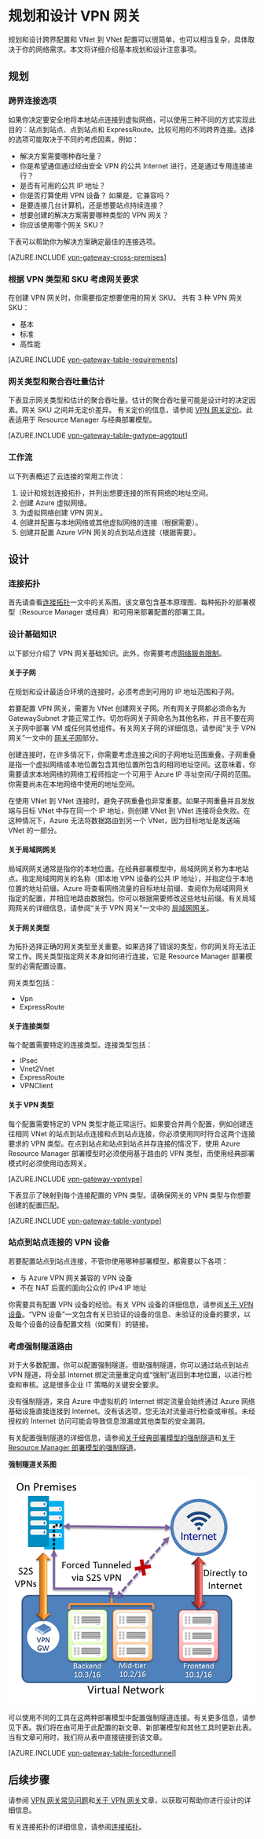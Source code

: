 <properties 
   pageTitle="VPN 网关规划和设计 | Azure"
   description="了解跨界、混合与 VNet 到 VNet 连接的 VPN 网关规划和设计"
   services="vpn-gateway"
   documentationCenter="na"
   authors="cherylmc"
   manager="carmonm"
   editor=""
   tags="azure-service-management,azure-resource-manager"/>
<tags
	ms.service="vpn-gateway"
	ms.date="05/16/2016"
	wacn.date="07/25/2016"/>

# 规划和设计 VPN 网关

规划和设计跨界配置和 VNet 到 VNet 配置可以很简单，也可以相当复杂，具体取决于你的网络需求。本文将详细介绍基本规划和设计注意事项。

## 规划


### <a name="compare"></a>跨界连接选项

如果你决定要安全地将本地站点连接到虚拟网络，可以使用三种不同的方式实现此目的：站点到站点、点到站点和 ExpressRoute。比较可用的不同跨界连接。选择的选项可能取决于不同的考虑因素，例如：


- 解决方案需要哪种吞吐量？
- 你是希望通信通过经由安全 VPN 的公共 Internet 进行，还是通过专用连接进行？
- 是否有可用的公共 IP 地址？
- 你是否打算使用 VPN 设备？ 如果是，它兼容吗？
- 是要连接几台计算机，还是想要站点持续连接？
- 想要创建的解决方案需要哪种类型的 VPN 网关？
- 你应该使用哪个网关 SKU？


下表可以帮助你为解决方案确定最佳的连接选项。


[AZURE.INCLUDE [vpn-gateway-cross-premises](../includes/vpn-gateway-cross-premises-include.md)]



### <a name="gwrequire"></a>根据 VPN 类型和 SKU 考虑网关要求


在创建 VPN 网关时，你需要指定想要使用的网关 SKU。 
共有 3 种 VPN 网关 SKU：

- 基本
- 标准
- 高性能

[AZURE.INCLUDE [vpn-gateway-table-requirements](../includes/vpn-gateway-table-requirements-include.md)]



### <a name="aggthroughput"></a>网关类型和聚合吞吐量估计

下表显示网关类型和估计的聚合吞吐量。估计的聚合吞吐量可能是设计时的决定因素。网关 SKU 之间并无定价差异。
有关定价的信息，请参阅 [VPN 网关定价](/pricing/details/vpn-gateway/)。此表适用于 Resource Manager 与经典部署模型。

[AZURE.INCLUDE [vpn-gateway-table-gwtype-aggtput](../includes/vpn-gateway-table-gwtype-aggtput-include.md)]



### <a name="wf"></a>工作流

以下列表概述了云连接的常用工作流：

1.	设计和规划连接拓扑，并列出想要连接的所有网络的地址空间。
2.	创建 Azure 虚拟网络。
3.	为虚拟网络创建 VPN 网关。
4.	创建并配置与本地网络或其他虚拟网络的连接（根据需要）。
5.	创建并配置 Azure VPN 网关的点到站点连接（根据需要）。
 

## 设计

### <a name="topologies"></a>连接拓扑

首先请查看[连接拓扑](/documentation/articles/vpn-gateway-topology/)一文中的关系图。该文章包含基本原理图、每种拓扑的部署模型（Resource Manager 或经典）和可用来部署配置的部署工具。

### <a name="designbasics"></a>设计基础知识

以下部分介绍了 VPN 网关基础知识。此外，你需要考虑[网络服务限制](/documentation/articles/azure-subscription-service-limits/#networking-limits)。


#### <a name="subnets"></a>关于子网

在规划和设计最适合环境的连接时，必须考虑到可用的 IP 地址范围和子网。

若要配置 VPN 网关，需要为 VNet 创建网关子网。所有网关子网都必须命名为 GatewaySubnet 才能正常工作。切勿将网关子网命名为其他名称，并且不要在网关子网中部署 VM 或任何其他组件。有关网关子网的详细信息，请参阅“关于 VPN 网关”一文中的 [网关子网](/documentation/articles/vpn-gateway-about-vpngateways/#gwsub)部分。

创建连接时，在许多情况下，你需要考虑连接之间的子网地址范围重叠。子网重叠是指一个虚拟网络或本地位置包含其他位置所包含的相同地址空间。这意味着，你需要请求本地网络的网络工程师指定一个可用于 Azure IP 寻址空间/子网的范围。你需要尚未在本地网络中使用的地址空间。

在使用 VNet 到 VNet 连接时，避免子网重叠也非常重要。如果子网重叠并且发放端与目标 VNet 中存在同一个 IP 地址，则创建 VNet 到 VNet 连接将会失败。在这种情况下，Azure 无法将数据路由到另一个 VNet，因为目标地址是发送端 VNet 的一部分。



#### <a name="local"></a>关于局域网网关

局域网网关通常是指你的本地位置。在经典部署模型中，局域网网关称为本地站点。指定局域网网关的名称（即本地 VPN 设备的公共 IP 地址），并指定位于本地位置的地址前缀。Azure 将查看网络流量的目标地址前缀、查阅你为局域网网关指定的配置，并相应地路由数据包。你可以根据需要修改这些地址前缀。有关局域网网关的详细信息，请参阅“关于 VPN 网关”一文中的 [局域网网关](/documentation/articles/vpn-gateway-about-vpngateways/#lng)。


#### <a name="gwtype"></a>关于网关类型

为拓扑选择正确的网关类型至关重要。如果选择了错误的类型，你的网关将无法正常工作。网关类型指定网关本身如何进行连接，它是 Resource Manager 部署模型的必需配置设置。

网关类型包括：

- Vpn
- ExpressRoute

#### <a name="connectiontype"></a>关于连接类型

每个配置需要特定的连接类型。连接类型包括：

- IPsec
- Vnet2Vnet
- ExpressRoute
- VPNClient


#### <a name="vpntype"></a>关于 VPN 类型

每个配置需要特定的 VPN 类型才能正常运行。如果要合并两个配置，例如创建连往相同 VNet 的站点到站点连接和点到站点连接，你必须使用同时符合这两个连接要求的 VPN 类型。在点到站点和站点到站点并存连接的情况下，使用 Azure Resource Manager 部署模型时必须使用基于路由的 VPN 类型，而使用经典部署模式时必须使用动态网关。

[AZURE.INCLUDE [vpn-gateway-vpntype](../includes/vpn-gateway-vpntype-include.md)]

下表显示了映射到每个连接配置的 VPN 类型。请确保网关的 VPN 类型与你想要创建的配置匹配。


[AZURE.INCLUDE [vpn-gateway-table-vpntype](../includes/vpn-gateway-table-vpntype-include.md)]

### <a name="devices"></a>站点到站点连接的 VPN 设备

若要配置站点到站点连接，不管你使用哪种部署模型，都需要以下各项：

- 与 Azure VPN 网关兼容的 VPN 设备
- 不在 NAT 后面的面向公众的 IPv4 IP 地址

你需要具有配置 VPN 设备的经验。有关 VPN 设备的详细信息，请参阅[关于 VPN 设备](/documentation/articles/vpn-gateway-about-vpn-devices/)。“VPN 设备”一文包含有关已验证的设备的信息、未验证的设备的要求，以及每个设备的设备配置文档（如果有）的链接。

### <a name="forcedtunnel"></a>考虑强制隧道路由

对于大多数配置，你可以配置强制隧道。借助强制隧道，你可以通过站点到站点 VPN 隧道，将全部 Internet 绑定流量重定向或“强制”返回到本地位置，以进行检查和审核。这是很多企业 IT 策略的关键安全要求。

没有强制隧道，来自 Azure 中虚拟机的 Internet 绑定流量会始终通过 Azure 网络基础设施直接连接到 Internet。没有该选项，您无法对流量进行检查或审核。未经授权的 Internet 访问可能会导致信息泄漏或其他类型的安全漏洞。

有关配置强制隧道的详细信息，请参阅[关于经典部署模型的强制隧道](/documentation/articles/vpn-gateway-about-forced-tunneling/)和[关于 Resource Manager 部署模型的强制隧道](/documentation/articles/vpn-gateway-about-forced-tunneling/)。

**强制隧道关系图**

![强制隧道连接](./media/vpn-gateway-plan-design/forced-tunnel.png "强制隧道")

可以使用不同的工具在这两种部署模型中配置强制隧道连接。有关更多信息，请参见下表。我们将在由可用于此配置的新文章、新部署模型和其他工具时更新此表。当有文章可用时，我们将从表中直接链接到该文章。

[AZURE.INCLUDE [vpn-gateway-table-forcedtunnel](../includes/vpn-gateway-table-forcedtunnel-include.md)]



## 后续步骤

请参阅 [VPN 网关常见问题](/documentation/articles/vpn-gateway-vpn-faq/)和[关于 VPN 网关](/documentation/articles/vpn-gateway-about-vpngateways/)文章，以获取可帮助你进行设计的详细信息。

有关连接拓扑的详细信息，请参阅[连接拓扑](/documentation/articles/vpn-gateway-topology/)。




<!---HONumber=Mooncake_0718_2016-->